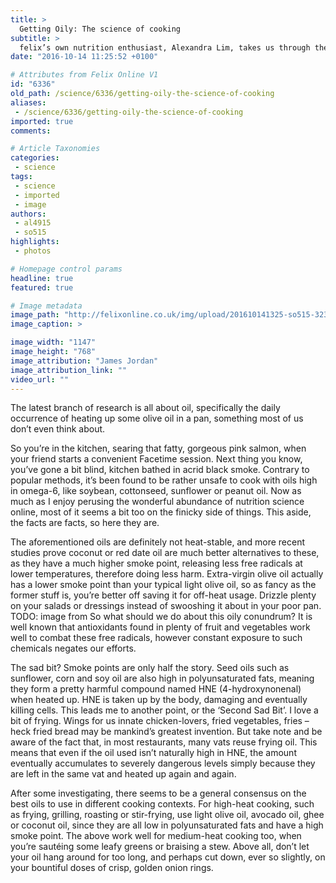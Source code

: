 ```yaml
---
title: >
  Getting Oily: The science of cooking
subtitle: >
  felix’s own nutrition enthusiast, Alexandra Lim, takes us through the DOs and DON’Ts of cooking with oil.
date: "2016-10-14 11:25:52 +0100"

# Attributes from Felix Online V1
id: "6336"
old_path: /science/6336/getting-oily-the-science-of-cooking
aliases:
 - /science/6336/getting-oily-the-science-of-cooking
imported: true
comments:

# Article Taxonomies
categories:
 - science
tags:
 - science
 - imported
 - image
authors:
 - al4915
 - so515
highlights:
 - photos

# Homepage control params
headline: true
featured: true

# Image metadata
image_path: "http://felixonline.co.uk/img/upload/201610141325-so515-3232207824_02269f3768_o.jpg"
image_caption: >

image_width: "1147"
image_height: "768"
image_attribution: "James Jordan"
image_attribution_link: ""
video_url: ""
---
```


The latest branch of research is all about oil, specifically the daily occurrence of heating up some olive oil in a pan, something most of us don’t even think about.

So you’re in the kitchen, searing that fatty, gorgeous pink salmon, when your friend starts a convenient Facetime session. Next thing you know, you’ve gone a bit blind, kitchen bathed in acrid black smoke. Contrary to popular methods, it’s been found to be rather unsafe to cook with oils high in omega-6, like soybean, cottonseed, sunflower or peanut oil. Now as much as I enjoy perusing the wonderful abundance of nutrition science online, most of it seems a bit too on the finicky side of things. This aside, the facts are facts, so here they are.

The aforementioned oils are definitely not heat-stable, and more recent studies prove coconut or red date oil are much better alternatives to these, as they have a much higher smoke point, releasing less free radicals at lower temperatures, therefore doing less harm. Extra-virgin olive oil actually has a lower smoke point  than your typical light olive oil, so as fancy as the former stuff is, you’re better off saving it for off-heat usage. Drizzle plenty on your salads or dressings instead of swooshing it about in your poor pan.
TODO: image from
So what should we do about this oily conundrum? It is well known that antioxidants found in plenty of fruit and vegetables work well to combat these free radicals, however constant exposure to such chemicals negates our efforts.

The sad bit? Smoke points are only half the story. Seed oils such as sunflower, corn and soy oil are also high in polyunsaturated fats, meaning they form a pretty harmful compound named HNE (4-hydroxynonenal) when heated up. HNE is taken up by the body, damaging and eventually killing cells. This leads me to another point, or the ‘Second Sad Bit’. I love a bit of frying. Wings for us innate chicken-lovers, fried vegetables, fries – heck fried bread may be mankind’s greatest invention. But take note and be aware of the fact that, in most restaurants, many vats reuse frying oil. This means that even if the oil used isn’t naturally high in HNE, the amount eventually accumulates to severely dangerous levels simply because they are left in the same vat and heated up again and again.

After some investigating, there seems to be a general consensus on the best oils to use in different cooking contexts. For high-heat cooking, such as frying, grilling, roasting or stir-frying, use light olive oil, avocado oil, ghee or coconut oil, since they are all low in polyunsaturated fats and have a high smoke point. The above work well for medium-heat cooking too, when you’re sautéing some leafy greens or braising a stew. Above all, don’t let your oil hang around for too long, and perhaps cut down, ever so slightly, on your bountiful doses of crisp, golden onion rings.
